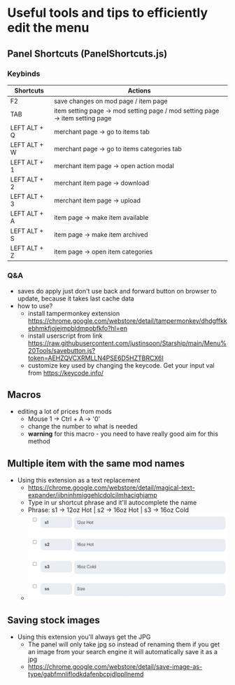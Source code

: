 # Useful tools and tips to efficiently edit the menu

## Panel Shortcuts (PanelShortcuts.js)
### Keybinds
| Shortcuts | Actions | 
| --------------- | --------------- |
| F2 | save changes on mod page / item page | 
| TAB | item setting page -> mod setting page / mod setting page -> item setting page |
| LEFT ALT + Q | merchant page -> go to items tab | 
| LEFT ALT + W | merchant page -> go to items categories tab | 
| LEFT ALT + 1 | merchant item page -> open action modal | 
| LEFT ALT + 2 | merchant item page -> download | 
| LEFT ALT + 3 | merchant item page -> upload |
| LEFT ALT + A | item page -> make item available | 
| LEFT ALT + S | item page -> make item archived |
| LEFT ALT + Z | item page -> open item categories |
### Q&A
* saves do apply just don't use back and forward button on browser to update, because it takes last cache data
* how to use?
  - install tampermonkey extension https://chrome.google.com/webstore/detail/tampermonkey/dhdgffkkebhmkfjojejmpbldmpobfkfo?hl=en
  - install userscript from link https://raw.githubusercontent.com/justinsoon/Starship/main/Menu%20Tools/savebutton.js?token=AEHZQVCXRMLLN4PSE6D5HZTBRCX6I
  - customize key used by changing the keycode. Get your input val from https://keycode.info/
## Macros
* editing a lot of prices from mods
  - Mouse 1 -> Ctrl + A -> '0'
  - change the number to what is needed
  - **warning** for this macro - you need to have really good aim for this method
## Multiple item with the same mod names
* Using this extension as a text replacement
  - https://chrome.google.com/webstore/detail/magical-text-expander/iibninhmiggehlcdolcilmhacighjamp
  - Type in ur shortcut phrase and it'll autocomplete the name
  - Phrase: s1 -> 12oz Hot | s2 -> 16oz Hot | s3 -> 16oz Cold
  - ![iamge](https://github.com/justinsoon/Starship/blob/main/images/textreplacement.jpg)
## Saving stock images
* Using this extension you'll always get the JPG
  - The panel will only take jpg so instead of renaming them if you get an image from your search engine it will automatically save it as a jpg
  - https://chrome.google.com/webstore/detail/save-image-as-type/gabfmnliflodkdafenbcpjdlppllnemd

